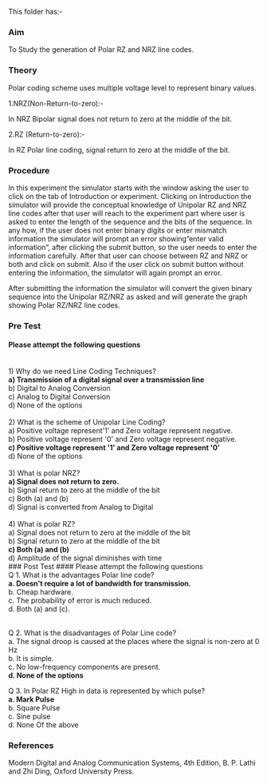 This folder has:-<br> 
### Aim<br>
To Study the generation of Polar RZ and NRZ line codes.
### Theory<br>
Polar coding scheme uses multiple voltage level to represent binary values.

1.NRZ(Non-Return-to-zero):-<br>

  In NRZ Bipolar signal does not return to zero at the middle of the bit.

2.RZ (Return-to-zero):-<br>

  In RZ Polar line coding, signal return to zero at the middle of the bit.
### Procedure<br>
In this experiment the simulator starts with the window asking the user to click on the tab of Introduction or experiment. Clicking on Introduction the simulator will provide the conceptual knowledge of Unipolar RZ and NRZ line codes after that user will reach to the experiment part where user is asked to enter the length of the sequence and  the bits of the sequence. In any how, if the user does not enter binary digits or enter mismatch information the simulator will prompt an error showing”enter valid information”,  after clicking the submit button, so the user needs to enter the information carefully. After that user can choose between RZ and NRZ or both and click on submit. Also if the user click on submit button without entering the information, the simulator will again prompt an error.

After submitting the information the simulator will convert the given binary sequence into the Unipolar RZ/NRZ as asked and will generate the graph showing Polar RZ/NRZ line codes.

### Pre Test
#### Please attempt the following questions
<br>
1) Why do we need Line Coding Techniques?<br>
<b>a) Transmission of a digital signal over a transmission line<br></b>
b) Digital to Analog Conversion<br>
c) Analog to Digital Conversion<br>
d) None of the options<br>
<br>
2) What is the scheme of Unipolar Line Coding? <br>
a) Positive voltage represent'1' and Zero voltage represent negative.<br>
b) Positive voltage represent '0' and Zero voltage represent negative.<br>
<b>c) Positive voltage represent '1' and Zero voltage represent '0'<br></b>
d) None of the options<br>
<br>
3) What is polar NRZ? <br>
<b>a) Signal does not return to zero.<br></b>
b) Signal return to zero at the middle of the bit<br>
c) Both (a) and (b)<br>
d) Signal is converted from Analog to Digital<br>
<br>
4) What is polar RZ? <br>
a) Signal does not return to zero at the middle of the bit<br>
b) Signal return to zero at the middle of the bit<br>
<b>c) Both (a) and (b)<br></b>
d) Amplitude of the signal diminishes with time<br>
### Post Test
#### Please attempt the following questions
<br>
Q 1. What is the advantages Polar line code? <br>
<b>a. Doesn't require a lot of bandwidth for transmission.<br></b>
b. Cheap hardware.<br>
c. The probability of error is much reduced.<br>
d. Both (a) and (c).<br><br>

Q 2. What is the disadvantages of Polar Line code?<br>
a. The signal droop is caused at the places where the signal is non-zero at 0 Hz<br>
b. It is simple. <br>
c. No low-frequency components are present.<br></b>
<b>d. None of the options<br></b>

Q 3. In Polar RZ High in data is represented by which pulse?<br>
<b>a. Mark Pulse<br></b>
b. Square Pulse<br>
c. Sine pulse<br>
d. None Of the above<br>
### References<br>
Modern Digital and Analog Communication Systems, 4th Edition, B. P. Lathi and Zhi Ding, Oxford University Press.
